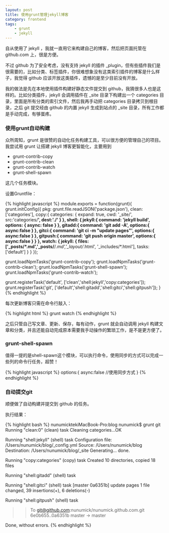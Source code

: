 ```yaml
---
layout: post
title: 使用grunt管理jekyll博客
category: frontend
tags:
    - grunt
    - jekyll
---
```


自从使用了 jekyll ，我就一直用它来构建自己的博客，然后把页面托管在 github.com 上，很是方便。

不过 github 为了安全考虑，没有支持 jekyll 的插件 _plugin，但有些插件我们是很需要的，比如分类、标签插件，你很难想象没有这类索引插件的博客是什么样子，我觉得 github 应该开放这类插件，遗憾的是至少目前没有开放。

我的做法是先在本地使用插件构建好静态文件提交到 github，我猜很多人也是这样的。比如分类插件，jekyll 会调用插件在 _site 目录下构建出一个 categories 目录，里面是所有分类的索引文件，然后我再手动把 categories 目录拷贝到根目录，之后 git 提交经由 github 的内置 jekyll 生成到站点的 _site 目录，所有工作都是手动完成，有够蛋疼。

### 使用grunt自动构建

众所周知，grunt 是很赞的自动化任务构建工具，可以很方便的管理自己的项目。我尝试用 grunt 让搭建 jekyll 博客更智能化，主要用到

* grunt-contrib-copy
* grunt-contrib-clean
* grunt-contrib-watch
* grunt-shell-spawn

这几个任务模块。

设置Gruntfile：

{% highlight javascript %}
module.exports = function(grunt){
  grunt.initConfig({
      pkg: grunt.file.readJSON('package.json'),
      clean: ['categories'],
      copy:{
        categories: {
          expand: true,
          cwd: '_site/',
          src:'categories/**',
          dest:'./'
        }
      },
      shell: {
        jekyll:{
          command: 'jekyll build',
          options: {
            async: false
          }
        },
        gitadd:{
          command: 'git add -A',
          options:{
            async:false
          }
        },
        gitci:{
          command: 'git ci -m "update pages"',
          options:{
            async:false
          }
        },
        gitpush:{
          command: 'git push origin master',
          options:{
            async:false
          }
        }
      },
      watch: {
        jekyll: {
          files: ['_posts/*.md','_posts/**/*.md','_layout/*.html', '_includes/*.html'],
          tasks: ['default']
        }
      }
  });

  grunt.loadNpmTasks('grunt-contrib-copy');
  grunt.loadNpmTasks('grunt-contrib-clean');
  grunt.loadNpmTasks('grunt-shell-spawn');
  grunt.loadNpmTasks('grunt-contrib-watch');

  grunt.registerTask('default', ['clean','shell:jekyll','copy:categories']);
  grunt.registerTask('git', ['default','shell:gitadd','shell:gitci','shell:gitpush']);
}
{% endhighlight %}

每次更新博客只需在命令行敲入：

{% highlight html %}
  grunt watch
{% endhighlight %}

之后只管自己写文章、更新、保存，每有动作，grunt 就会自动调用 jekyll 构建文章和分类，并且还能自动完成原本需要我手动操作的繁琐工作，是不是更方便了。


### grunt-shell-spawn

值得一提的是shell-spawn这个模块，可以执行命令，使用同步的方式可以完成一些列的命令行任务，超赞！

{% highlight javascript %}
  options:{
    async:false //使用同步方式
  }
{% endhighlight %}


### 自动提交git

顺便做了自动构建并提交到 github 的任务。

执行结果：

{% highlight bash %}
nunumicktekiMacBook-Pro:blog nunumick$ grunt git
Running "clean:0" (clean) task
Cleaning categories...OK

Running "shell:jekyll" (shell) task
Configuration file: /Users/nunumick/blog/_config.yml
            Source: /Users/nunumick/blog
       Destination: /Users/nunumick/blog/_site
      Generating... done.

Running "copy:categories" (copy) task
Created 10 directories, copied 18 files

Running "shell:gitadd" (shell) task

Running "shell:gitci" (shell) task
[master 0a6351b] update pages
 1 file changed, 39 insertions(+), 6 deletions(-)

Running "shell:gitpush" (shell) task
>> To git@github.com:nunumick/nunumick.github.com.git
>> 6e0b655..0a6351b  master -> master

Done, without errors.
{% endhighlight %}



